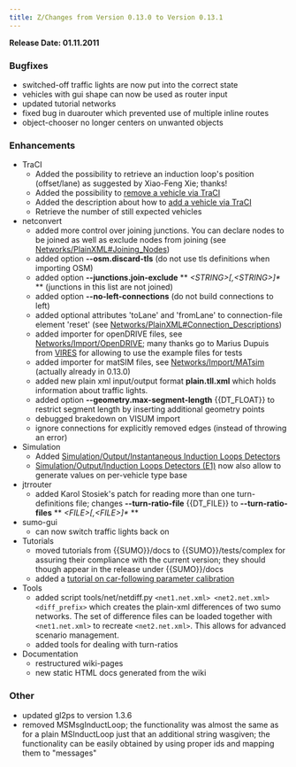 ```yaml
---
title: Z/Changes from Version 0.13.0 to Version 0.13.1
---
```


**Release Date: 01.11.2011**

### Bugfixes

- switched-off traffic lights are now put into the correct state
- vehicles with gui shape can now be used as router input
- updated tutorial networks
- fixed bug in duarouter which prevented use of multiple inline routes
- object-chooser no longer centers on unwanted objects

### Enhancements

- TraCI
  - Added the possibility to retrieve an induction loop's position
    (offset/lane) as suggested by Xiao-Feng Xie; thanks\!
  - Added the possibility to [remove a vehicle via TraCI](../TraCI/Change_Vehicle_State.md)
  - Added the description about how to [add a vehicle via TraCI](../TraCI/Change_Vehicle_State.md)
  - Retrieve the number of still expected vehicles
- netconvert
  - added more control over joining junctions. You can declare nodes
    to be joined as well as exclude nodes from joining (see
    [Networks/PlainXML\#Joining_Nodes](../Networks/PlainXML.md#joining_nodes))
  - added option **--osm.discard-tls** (do not use tls definitions when importing OSM)
  - added option **--junctions.join-exclude** ** *<STRING\>\[,<STRING\>\]\** ** (junctions in this list are not joined)
  - added option **--no-left-connections** (do not build connections to left)
  - added optional attributes 'toLane' and 'fromLane' to
    connection-file element 'reset' (see
    [Networks/PlainXML\#Connection_Descriptions](../Networks/PlainXML.md#connection_descriptions))
  - added importer for openDRIVE files, see
    [Networks/Import/OpenDRIVE](../Networks/Import/OpenDRIVE.md);
    many thanks go to Marius Dupuis from
    [VIRES](https://vires.mscsoftware.com/) for allowing to use the example
    files for tests
  - added importer for matSIM files, see
    [Networks/Import/MATsim](../Networks/Import/MATsim.md)
    (actually already in 0.13.0)
  - added new plain xml input/output format **plain.tll.xml** which
    holds information about traffic lights.
  - added option **--geometry.max-segment-length** {{DT_FLOAT}} to restrict segment length by inserting additional
    geometry points
  - debugged brakedown on VISUM import
  - ignore connections for explicitly removed edges (instead of
    throwing an error)
- Simulation
  - Added [Simulation/Output/Instantaneous Induction Loops Detectors](../Simulation/Output/Instantaneous_Induction_Loops_Detectors.md)
  - [Simulation/Output/Induction Loops Detectors (E1)](../Simulation/Output/Induction_Loops_Detectors_(E1).md)
    now also allow to generate values on per-vehicle type base
- jtrrouter
  - added Karol Stosiek's patch for reading more than one turn-definitions file; changes **--turn-ratio-file** {{DT_FILE}} to **--turn-ratio-files** ** *<FILE\>\[,<FILE\>\]\** **
- sumo-gui
  - can now switch traffic lights back on
- Tutorials
  - moved tutorials from {{SUMO}}/docs to {{SUMO}}/tests/complex for assuring their
    compliance with the current version; they should though appear
    in the release under {{SUMO}}/docs
  - added a [tutorial on car-following parameter calibration](../Tutorials/Calibration/San_Pablo_Dam.md)
- Tools
  - added script tools/net/netdiff.py `<net1.net.xml> <net2.net.xml> <diff_prefix>` which creates the plain-xml
    differences of two sumo networks. The set of difference files
    can be loaded together with `<net1.net.xml>` to recreate `<net2.net.xml>`. This allows for advanced scenario
    management.
  - added tools for dealing with turn-ratios
- Documentation
  - restructured wiki-pages
  - new static HTML docs generated from the wiki

### Other

- updated gl2ps to version 1.3.6
- removed MSMsgInductLoop; the functionality was almost the same as
for a plain MSInductLoop just that an additional string wasgiven;
the functionality can be easily obtained by using proper ids and
mapping them to "messages"